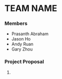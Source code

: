 # TEAM NAME

### Members
* Prasanth Abraham
* Jason Ho
* Andy Ruan
* Gary Zhou

### Project Proposal
1.

